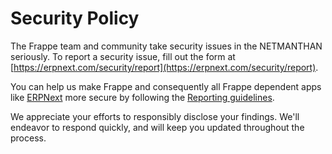 # Security Policy

The Frappe team and community take security issues in the NETMANTHAN seriously. To report a security issue, fill out the form at [https://erpnext.com/security/report](https://erpnext.com/security/report).

You can help us make Frappe and consequently all Frappe dependent apps like [ERPNext](https://erpnext.com) more secure by following the [Reporting guidelines](https://erpnext.com/security).

We appreciate your efforts to responsibly disclose your findings. We'll endeavor to respond quickly, and will keep you updated throughout the process.
